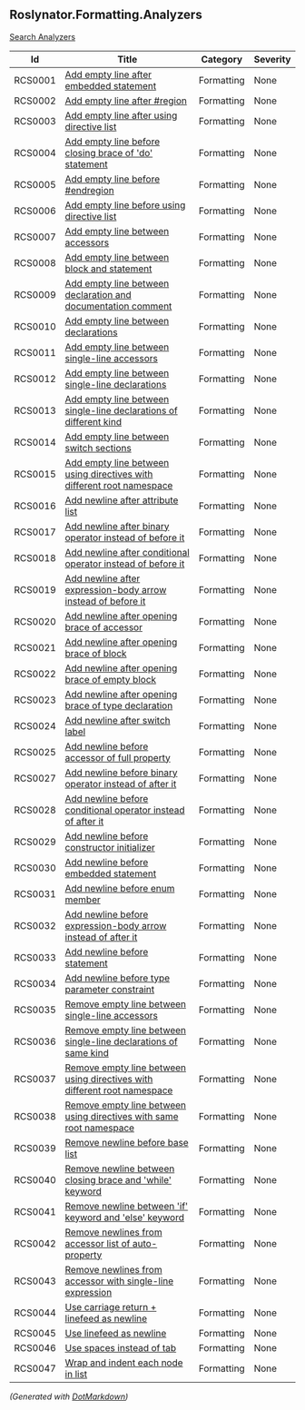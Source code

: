 ## Roslynator\.Formatting\.Analyzers

[Search Analyzers](http://pihrt.net/Roslynator/Analyzers)

| Id  | Title | Category | Severity |
| --- | ----- | -------- | -------- |
| RCS0001 | [Add empty line after embedded statement](../../docs/analyzers/RCS0001.md) | Formatting | None |
| RCS0002 | [Add empty line after #region](../../docs/analyzers/RCS0002.md) | Formatting | None |
| RCS0003 | [Add empty line after using directive list](../../docs/analyzers/RCS0003.md) | Formatting | None |
| RCS0004 | [Add empty line before closing brace of 'do' statement](../../docs/analyzers/RCS0004.md) | Formatting | None |
| RCS0005 | [Add empty line before #endregion](../../docs/analyzers/RCS0005.md) | Formatting | None |
| RCS0006 | [Add empty line before using directive list](../../docs/analyzers/RCS0006.md) | Formatting | None |
| RCS0007 | [Add empty line between accessors](../../docs/analyzers/RCS0007.md) | Formatting | None |
| RCS0008 | [Add empty line between block and statement](../../docs/analyzers/RCS0008.md) | Formatting | None |
| RCS0009 | [Add empty line between declaration and documentation comment](../../docs/analyzers/RCS0009.md) | Formatting | None |
| RCS0010 | [Add empty line between declarations](../../docs/analyzers/RCS0010.md) | Formatting | None |
| RCS0011 | [Add empty line between single-line accessors](../../docs/analyzers/RCS0011.md) | Formatting | None |
| RCS0012 | [Add empty line between single-line declarations](../../docs/analyzers/RCS0012.md) | Formatting | None |
| RCS0013 | [Add empty line between single-line declarations of different kind](../../docs/analyzers/RCS0013.md) | Formatting | None |
| RCS0014 | [Add empty line between switch sections](../../docs/analyzers/RCS0014.md) | Formatting | None |
| RCS0015 | [Add empty line between using directives with different root namespace](../../docs/analyzers/RCS0015.md) | Formatting | None |
| RCS0016 | [Add newline after attribute list](../../docs/analyzers/RCS0016.md) | Formatting | None |
| RCS0017 | [Add newline after binary operator instead of before it](../../docs/analyzers/RCS0017.md) | Formatting | None |
| RCS0018 | [Add newline after conditional operator instead of before it](../../docs/analyzers/RCS0018.md) | Formatting | None |
| RCS0019 | [Add newline after expression-body arrow instead of before it](../../docs/analyzers/RCS0019.md) | Formatting | None |
| RCS0020 | [Add newline after opening brace of accessor](../../docs/analyzers/RCS0020.md) | Formatting | None |
| RCS0021 | [Add newline after opening brace of block](../../docs/analyzers/RCS0021.md) | Formatting | None |
| RCS0022 | [Add newline after opening brace of empty block](../../docs/analyzers/RCS0022.md) | Formatting | None |
| RCS0023 | [Add newline after opening brace of type declaration](../../docs/analyzers/RCS0023.md) | Formatting | None |
| RCS0024 | [Add newline after switch label](../../docs/analyzers/RCS0024.md) | Formatting | None |
| RCS0025 | [Add newline before accessor of full property](../../docs/analyzers/RCS0025.md) | Formatting | None |
| RCS0027 | [Add newline before binary operator instead of after it](../../docs/analyzers/RCS0027.md) | Formatting | None |
| RCS0028 | [Add newline before conditional operator instead of after it](../../docs/analyzers/RCS0028.md) | Formatting | None |
| RCS0029 | [Add newline before constructor initializer](../../docs/analyzers/RCS0029.md) | Formatting | None |
| RCS0030 | [Add newline before embedded statement](../../docs/analyzers/RCS0030.md) | Formatting | None |
| RCS0031 | [Add newline before enum member](../../docs/analyzers/RCS0031.md) | Formatting | None |
| RCS0032 | [Add newline before expression-body arrow instead of after it](../../docs/analyzers/RCS0032.md) | Formatting | None |
| RCS0033 | [Add newline before statement](../../docs/analyzers/RCS0033.md) | Formatting | None |
| RCS0034 | [Add newline before type parameter constraint](../../docs/analyzers/RCS0034.md) | Formatting | None |
| RCS0035 | [Remove empty line between single-line accessors](../../docs/analyzers/RCS0035.md) | Formatting | None |
| RCS0036 | [Remove empty line between single-line declarations of same kind](../../docs/analyzers/RCS0036.md) | Formatting | None |
| RCS0037 | [Remove empty line between using directives with different root namespace](../../docs/analyzers/RCS0037.md) | Formatting | None |
| RCS0038 | [Remove empty line between using directives with same root namespace](../../docs/analyzers/RCS0038.md) | Formatting | None |
| RCS0039 | [Remove newline before base list](../../docs/analyzers/RCS0039.md) | Formatting | None |
| RCS0040 | [Remove newline between closing brace and 'while' keyword](../../docs/analyzers/RCS0040.md) | Formatting | None |
| RCS0041 | [Remove newline between 'if' keyword and 'else' keyword](../../docs/analyzers/RCS0041.md) | Formatting | None |
| RCS0042 | [Remove newlines from accessor list of auto-property](../../docs/analyzers/RCS0042.md) | Formatting | None |
| RCS0043 | [Remove newlines from accessor with single-line expression](../../docs/analyzers/RCS0043.md) | Formatting | None |
| RCS0044 | [Use carriage return + linefeed as newline](../../docs/analyzers/RCS0044.md) | Formatting | None |
| RCS0045 | [Use linefeed as newline](../../docs/analyzers/RCS0045.md) | Formatting | None |
| RCS0046 | [Use spaces instead of tab](../../docs/analyzers/RCS0046.md) | Formatting | None |
| RCS0047 | [Wrap and indent each node in list](../../docs/analyzers/RCS0047.md) | Formatting | None |


*\(Generated with [DotMarkdown](http://github.com/JosefPihrt/DotMarkdown)\)*